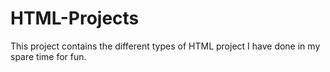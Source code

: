 # HTML-Projects

This project contains the different types of HTML project I have done in my spare time for fun.
